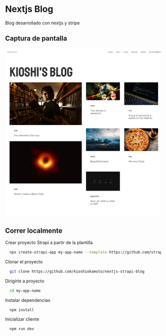 
# Nextjs Blog

Blog desarrollado con nextjs y stripe

## Captura de pantalla

![Blog](https://github.com/kioshiokamoto/nextjs-strapi-blog/blob/main/preview/Preview.png?raw=true)

  
## Correr localmente

Crear proyecto Strapi a partir de la plantilla

```bash
  npx create-strapi-app my-app-name --template https://github.com/strapi/strapi-template-blog
```

Clonar el proyecto

```bash
  git clone https://github.com/kioshiokamoto/nextjs-strapi-blog
```

Dirigirte a proyecto

```bash
  cd my-app-name
```

Instalar dependencias

```bash
  npm install
```

Inicializar cliente

```bash
  npm run dev
```

  